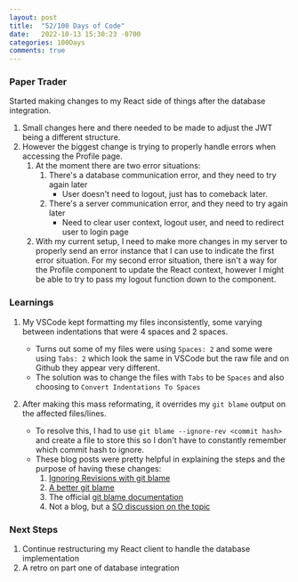 ```yaml
---
layout: post
title:  "52/100 Days of Code"
date:   2022-10-13 15:30:23 -0700
categories: 100Days
comments: true
---
```


### Paper Trader

Started making changes to my React side of things after the database integration.

1. Small changes here and there needed to be made to adjust the JWT being a different structure.
2. However the biggest change is trying to properly handle errors when accessing the Profile page.
    1. At the moment there are two error situations:
        1. There's a database communication error, and they need to try again later 
            - User doesn't need to logout, just has to comeback later.
        2. There's a server communication error, and they need to try again later 
            - Need to clear user context, logout user, and need to redirect user to login page
    2. With my current setup, I need to make more changes in my server to properly send an error instance that I can use to indicate the first error situation. For my second error situation, there isn't a way for the Profile component to update the React context, however I might be able to try to pass my logout function down to the component.

### Learnings

1. My VSCode kept formatting my files inconsistently, some varying between indentations that were 4 spaces and 2 spaces. 
    - Turns out some of my files were using `Spaces: 2` and some were using `Tabs: 2` which look the same in VSCode but the raw file and on Github they appear very different.
    - The solution was to change the files with `Tabs` to be `Spaces` and also choosing to `Convert Indentations To Spaces`

2. After making this mass reformating, it overrides my `git blame` output on the affected files/lines.
    - To resolve this, I had to use `git blame --ignore-rev <commit hash>` and create a file to store this so I don't have to constantly remember which commit hash to ignore.
    - These blog posts were pretty helpful in explaining the steps and the purpose of having these changes:
        1. [Ignoring Revisions with git blame](https://akrabat.com/ignoring-revisions-with-git-blame/)
        2. [A better git blame](https://michaelheap.com/git-ignore-rev/)
        3. The official [git blame documentation](https://git-scm.com/docs/git-blame)
        4. Not a blog, but a [SO discussion on the topic](https://stackoverflow.com/questions/34957237/can-i-configure-git-blame-to-always-ignore-certain-commits-want-to-fix-git-blam)


### Next Steps
1. Continue restructuring my React client to handle the database implementation
2. A retro on part one of database integration